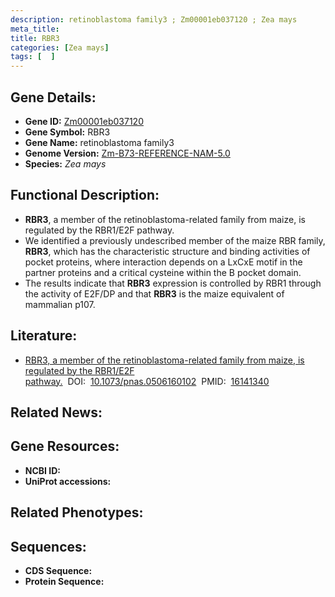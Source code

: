 ```yaml
---
description: retinoblastoma family3 ; Zm00001eb037120 ; Zea mays
meta_title:
title: RBR3
categories: [Zea mays]
tags: [  ]
---
```


## Gene Details:
- **Gene ID:**	[Zm00001eb037120]()
- **Gene Symbol:** RBR3
- **Gene Name:** retinoblastoma family3
- **Genome Version:** [Zm-B73-REFERENCE-NAM-5.0]()
- **Species:** *Zea mays*

## Functional Description:
   - **RBR3**, a member of the retinoblastoma-related family from maize, is regulated by the RBR1/E2F pathway.
   - We identified a previously undescribed member of the maize RBR family, **RBR3**, which has the characteristic structure and binding activities of pocket proteins, where interaction depends on a LxCxE motif in the partner proteins and a critical cysteine within the B pocket domain.
   - The results indicate that **RBR3** expression is controlled by RBR1 through the activity of E2F/DP and that **RBR3** is the maize equivalent of mammalian p107.

## Literature:
   - [RBR3, a member of the retinoblastoma-related family from maize, is regulated by the RBR1/E2F pathway.]( https://www.ncbi.nlm.nih.gov/pmc/articles/PMC1201608/)&nbsp;&nbsp;DOI:&nbsp;&nbsp;[10.1073/pnas.0506160102](https://www.ncbi.nlm.nih.gov/pmc/articles/PMC1201608/)&nbsp;&nbsp;PMID:&nbsp;&nbsp;[16141340](https://pubmed.ncbi.nlm.nih.gov/16141340/)

## Related News:

## Gene Resources:
- **NCBI ID:** [](https://www.ncbi.nlm.nih.gov/gene/?term=)
- **UniProt accessions:** [](https://www.uniprot.org/uniprotkb//entry)

## Related Phenotypes:


## Sequences:
- **CDS Sequence:**
- **Protein Sequence:**

